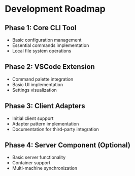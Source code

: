# Development Roadmap

## Phase 1: Core CLI Tool
- Basic configuration management
- Essential commands implementation 
- Local file system operations

## Phase 2: VSCode Extension
- Command palette integration
- Basic UI implementation
- Settings visualization

## Phase 3: Client Adapters
- Initial client support
- Adapter pattern implementation
- Documentation for third-party integration

## Phase 4: Server Component (Optional)
- Basic server functionality
- Container support
- Multi-machine synchronization